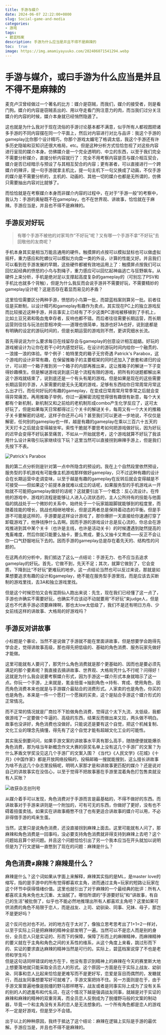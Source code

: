 ```yaml
---
title: 手游与媒介
date: 2024-06-07 22:22:00+0800
slug: Social-game-and-media
categories:
- 游戏
tags:
- 碧蓝档案
description: 手游为什么应当是并且不得不是麻辣的
toc:  true
image: https://img.amamiyayuuko.com/202406071541294.webp
---
```


# 手游与媒介，或曰手游为什么应当是并且不得不是麻辣的

麦克卢汉曾经做过一个著名的比方：媒介是窃贼，而我们，媒介的接受者，则是看门狗。媒介的内容是窃贼丢出的、用以夺走看门狗注意力的肉，而当我们过分关注媒介的内容的时候，媒介本身就已经悄然隐遁了。

这也就是为什么我对于现在流俗的手游讨论基本都不满意，似乎所有人都视图把诸多手游的不同内容摆在同一个平面上，然后对内容进行对比与品评：我这个手游的gameplay比你那个设计精巧，你那个游戏太媚宅了格调太低，我这个手游还有许多历史隐喻和豆知识还很大格局，etc。但是这种分析方式恰恰忽视了对这些内容进行呈现的媒介本身。仿佛媒介是一个完全透明的、中立的东西，以至于我们完全不需要分析媒介，直接分析内容就行了：完全不用考察内容是否与媒介相互契合，媒介是否已经暗示与预设了与其相互契合的内容；更有甚者，可以直接进行一个跨媒介的辣评，提一句手游就拿主机比，提一句主机下一句又换成了动画，不仅手游的媒介是不需要分析的，主机的、动画的、其他一切的媒介也都是无所谓的，仿佛只需要抽出内容对比就够了。

而恰恰就是在考察媒介本身而非媒介内容的过程中，在对于“手游一般”的考察中，我认为：手游的奥秘既不在gameplay，也不在世界观、讲故事，恰恰就在于麻辣。手游应当是，并且也不得不是麻辣的。

## 手游反对好玩

> 有哪个手游不被他的对家骂作“不好玩”呢？又有哪一个手游不拿“不好玩”去回敬他的友商呢？

手机本身其实是相当万能且通用的硬件。触摸屏的点按可以模拟鼠标也可以做虚拟摇杆，重力感应和陀螺仪可以模拟方向盘一类的外设，计算的性能又好。并且我们可以看到在手游发展的早期，这些硬件都被有效地运用上了：触摸屏点按我们可以回忆起经典的愤怒的小鸟与割绳子，重力感应可以回忆起神庙逃亡与狂野飙车。从硬件上来分析，手机是绝对足以支撑起高度复杂的gameplay的（可别忘了PSV和手机比也就多个背触），但是为什么我反而会说手游并不需要好玩，不需要精妙的gameplay设计呢？这是否存在着显而易见的矛盾？

这里恰恰需要区分两种手游，愤怒的小鸟算一批，而碧蓝档案则算另一批。前者往往是买断制，以设计精巧和gameplay有趣作为卖点，其实现在PC上的独立游戏反而比较接近这种手游，并且事实上已经有了不少这类PC游戏被移植到了手机上，比如土豆兄弟和吸血鬼幸存者，反响也都不错。而后者往往需要长期运营，而长期运营则往往与玩法创意相冲突——道理也很简单，独游也好3A也好，说到底都是有明确的设定的游玩时间的，但是长期运营的游戏则不然，更讲究细水长流。

首先得说说为什么要求每日在线留存会与gameplay的创意设计相互龃龉。好玩的游戏被设计为让你在若干小时内感觉好玩，在设计的游玩时间内给你一个融贯的、一浪接一浪的体验。举个例子：帕特里克的箱子无穷奇遇 Patrick's Parabox，这个游戏的设计非常有趣，在保留推箱子的主要框架的同时还加入了嵌套和递归的设计，可以把一个箱子推到另一个箱子的内部再推出来，这让推箱子的解谜一下子变得妙趣横生。但是解谜游戏说到底只是个流程有限的游戏，把所有的谜题都解出来这个游戏就结束了，说到底还是一个有头有尾的游戏。但是如果是现在的这些需要长期运营的手游，人家需要的是无头无尾的游戏，足够有东西给你日常周常月常这么出才行。而任何好玩的有趣的gameplay，在变成日常周常月常季常之后就会变得异常痛苦。再用推箱子举例，你过一遍解密流程觉得很有趣很有新意，每个大关都有个新机制，新机制又和之前给的老机制形成combo产生化学反应了，这可太好玩了，但是如果每天日常都得过三个关卡的解谜关卡，每周又有一个大关的推箱子关卡要解密的话呢，这样子你还开心吗？甚至我们可以更进一步地说，不仅仅是解密，任何别的gameplay也一样，越是有趣的gameplay在乘以三百六十五天的天天打卡之后就会变得越坐牢。索性干脆就不要思考如何把游戏做好玩，因为好玩的迟早会变得不好玩甚至痛苦，不如从一开始就思考，这个游戏就算不好玩了我该用什么设计来吸引玩家继续往下玩？这里当然可以直接拐到麻辣手游上，但是我们先按下不表。

![Patrick's Parabox](https://img.amamiyayuuko.com/202406071456161.png)

我的第二点分析则是针对第一点中所隐含的预设的。我在上个自然段里依然预设，服务型的手机游戏有可能像主机游戏那样做好gameplay，只不过这种有趣的设计会在长期运营中走调变味，以至于越是有趣的gameplay在反转后就会变得越是不可接受——但如果这个前提本身就难以成立的话呢，如果服务型的手机游戏从一开始就不可能把gameplay做好的话呢？这就要引出下一个概念：反心流设计。在传统的游戏中，游戏的流程是能够让人进入心流状态的，主人公所持有的技能与他面临的挑战处于一个微妙的关系中，始终处于一个玩家踮踮脚就能够到的程度里，而随着技能的增长，挑战也相继地增长，但是这两者总是保持着动态的平衡。但是手游不可能是这样的，手游要是这样设计游戏了，那你爆肝一天直接给你速通打穿了卸载游戏了，他挣钱挣什么去啊。因而手游的游戏设计总是反心流的，你总会在游戏推进到其中某个关卡（也许是主线，也许是活动关卡）的时候遭遇到陡然提高的鬼畜难度，然后你就只能要么抽卡，要么育成，要么又抽卡又育成——反正不会让你一口气舒服地玩下去的。因而手游的gameplay总是存在着先天的、结构性的问题的。

在这两点的分析中，我们抵达了这么一点结论：手游无力、也不应当去追求gameplay的好玩。首先，它做不到，先天不足；其次，就算它做到了，它会变质，下降到比“不好玩”更难玩的地步。这一点结论当然也可以反过来说，那就是如果想要追求有趣的设计和gameplay，绝不能在服务型手游里找，而是应该去买断制的游戏里找，去3A和独立游戏里找。

但是这个时候恐怕又会有混厕仙人跑出来说：先生，现在我们已经懂了这一点了，手游也许确实不需要好玩，也确实不应该动不动就要用“不好玩”来judge人，但是这也不代表手游必须要麻辣啊，那也太low太低级了，我们不是还有明日方舟、少女前线这样的讲故事、大格局的好游戏吗？

## 手游反对讲故事

小标题是个暴论，当然不是说做了手游就不能在里面讲故事，但是想要学会跑得先学会走，觉得讲故事高级，那也得先把低级的、基础的角色消费、服务玩家先做好才能做。

这里可能就有人要问了，那凭什么角色消费就是那个更基础的、因而也是要必须先满足的那个要素呢？我直接去搞讲故事、世界观、大格局凭什么不行呢？问得好！这就是为什么我会说要考察媒介形式，因为手游这一媒介形式本身就暗示了这一点。你玩一个手游，上来就是，氪金扭蛋→抽到角色→持有、育成、使用角色，因而角色消费本来也就是与手游媒介最贴合的消费形式。人家卖的也是角色，你买的也是角色，本来是一件一个愿打一个愿挨的买卖，这个是贴合手游这个媒介形式的正常情况。

而不正常的情况就是厂商拉不下脸做角色消费，觉得这个太下九流、太低级，我都做游戏了一定要做个牛逼的、高级的东西，结果反而做出来又拉，两头做不明白。故事也没讲好，角色消费也没做好。只能说还是要有这个自觉，把这个机械复制、文化工业的理念先搞懂，得先有了这个自觉才能有超越文化工业的可能性。

其实我反倒要问问，如果手游文案的讲故事水平真有那么高手，随随便便就能爆杀角色消费，那为啥当年新概念作文大赛的获奖名单上没有这几个手游厂的文案？为什么茅盾文学奖没见这几个手游厂的文案入围？《当代》《人民文学》《花城》《十月》《中国作家》都是开放网络投稿的，投稿邮箱一搜就能搜到，这么擅长讲故事为啥不去这几个杂志里投稿呢，明明人家那才是和讲故事更匹配的媒介？还是说对自己的讲故事实在没信心，以至于觉得不把故事塞在手游里混着角色打包售卖就没有人买账？

![收获杂志创刊号](https://img.amamiyayuuko.com/202406071828551.webp)

从媒介着手可以发现，角色消费对于手游而言是最基础的，不得不做好的东西。而讲故事对于手游来讲则是一个附加的，可有可无的东西，你做好了更好，没有也不碍着扭蛋卖钱。如果实在讲故事瘾憋不住了也有更适合讲故事的媒介可以用，不必非得借手游的鸡来生蛋。

当然，这里只是说角色消费，还没直接拐到麻辣上面去。这里可能就有人问了，那麻辣和角色消费是一回事吗，没必要支持角色消费就非得支持到麻辣上去吧？这个问题姑且算个好问题。并且这个问题恰恰引出了另一个我本应当在开头就加以说明但是为了行文逻辑一直憋到了现在的问题：麻辣是什么？

## 角色消费≠麻辣？麻辣是什么？

麻辣是什么？这个词如果从字面上来解释，麻辣其实指的是ML，是master love的缩写，指的是手游中的所有觉得都喜欢主角，进而通过主角=玩家的短路让玩家在这个环节中获得情绪价值。这里也就引出了对于麻辣的一个最经典的批评：所有人都喜欢主角未免也太沉重、太油腻了。哪怕所谓的“手游要好玩”和“讲故事，有自己的生活”被批倒了，似乎也不能必然地推理出所有人都喜欢主角吧？这里如果可供消费的角色不局限于恋人，而是战友、上司、幼驯染、同事、兄妹、母子，那岂不是更好吗？

这个反问也对也不对。对的地方在于太对了，像独立思考思考出了1+1=2一样对，以至于实际上只是把麻辣的精神全部发明了一遍。当然可以不是恋人而是别的身份，全员恋人只是实证的、形而下的保障，保障了形而上的麻辣精神，而麻辣精神的要义就在于主角和角色之间的关系性的维系，从这个角度上来看，跳过形而下的、实证的要求直达麻辣的精神当然是可行的。实际上，碧蓝档案说穿了不也是老师和学生吗？  
但是这句话同样错误的地方在于，他没有意识到精神上的麻辣在今天的赛里斯大地上想要落地就只能采取全员恋人的形式。这个原因一方面是在于实际上战友、幼驯染、同事和恋人比起来恰恰是更难写而不是更好写，恋爱是盲目而偶然的，发糖就行，而战友同事想要写好可就难了，手游文案把持不住。另一方面则是在于，由于手游文案普遍地像是脱缰的野马那样瞎写，战友或者是同事实际上成为了没有关系的别的人的遮羞布和代名词，在这个情况下越是强调战友同事，就越是对于实证的麻辣和麻辣的精神的双重背离，而全员恋人反倒成为了脱缰野马般的文案的制动器，毕竟一个和主角没有关系的恋人是无法想象的。一个所有角色都是恋人的游戏不一定是好游戏，但是至少不会错。

出于以上的种种原因，我终于抵达了这个结论：麻辣在逻辑上实际是手游的最优解。手游应当是，并且也不得不是麻辣的。